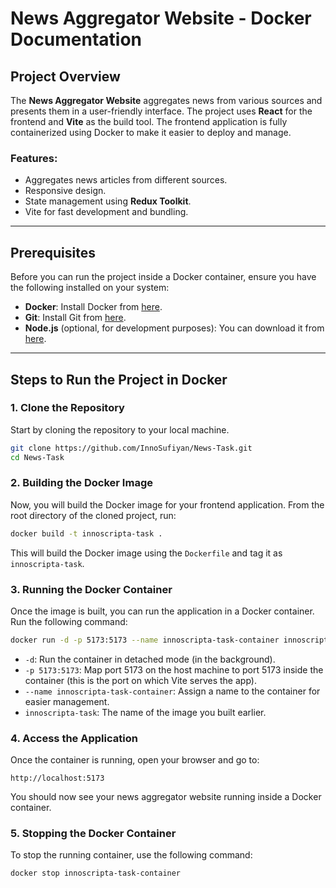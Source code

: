 # News Aggregator Website - Docker Documentation

## Project Overview

The **News Aggregator Website** aggregates news from various sources and presents them in a user-friendly interface. The project uses **React** for the frontend and **Vite** as the build tool. The frontend application is fully containerized using Docker to make it easier to deploy and manage.

### Features:
- Aggregates news articles from different sources.
- Responsive design.
- State management using **Redux Toolkit**.
- Vite for fast development and bundling.

---

## Prerequisites

Before you can run the project inside a Docker container, ensure you have the following installed on your system:

- **Docker**: Install Docker from [here](https://www.docker.com/get-started).
- **Git**: Install Git from [here](https://git-scm.com/).
- **Node.js** (optional, for development purposes): You can download it from [here](https://nodejs.org/).

---

## Steps to Run the Project in Docker

### 1. **Clone the Repository**

Start by cloning the repository to your local machine.

```bash
git clone https://github.com/InnoSufiyan/News-Task.git
cd News-Task
```

### 2. **Building the Docker Image**

Now, you will build the Docker image for your frontend application. From the root directory of the cloned project, run:

```bash
docker build -t innoscripta-task .
```

This will build the Docker image using the `Dockerfile` and tag it as `innoscripta-task`.

### 3. **Running the Docker Container**

Once the image is built, you can run the application in a Docker container. Run the following command:

```bash
docker run -d -p 5173:5173 --name innoscripta-task-container innoscripta-task
```

- `-d`: Run the container in detached mode (in the background).
- `-p 5173:5173`: Map port 5173 on the host machine to port 5173 inside the container (this is the port on which Vite serves the app).
- `--name innoscripta-task-container`: Assign a name to the container for easier management.
- `innoscripta-task`: The name of the image you built earlier.

### 4. **Access the Application**

Once the container is running, open your browser and go to:

```
http://localhost:5173
```

You should now see your news aggregator website running inside a Docker container.

### 5. **Stopping the Docker Container**

To stop the running container, use the following command:

```bash
docker stop innoscripta-task-container
```
